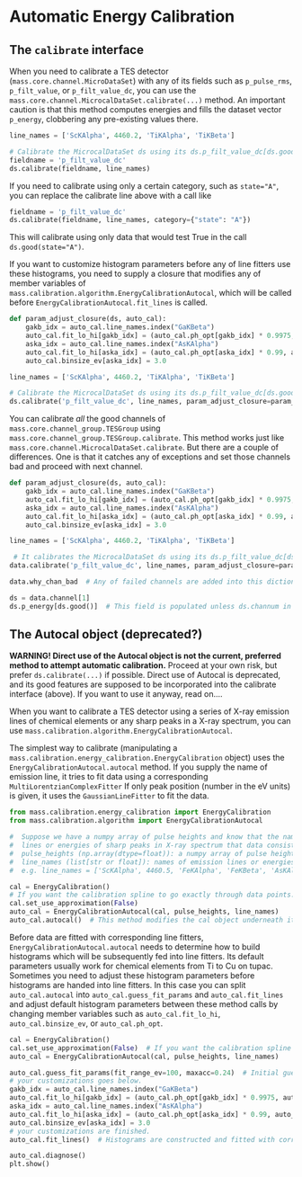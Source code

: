 # Automatic Energy Calibration

## The `calibrate` interface

When you need to calibrate a TES detector (`mass.core.channel.MicroDataSet`)
with any of its fields such as `p_pulse_rms`, `p_filt_value`, or
`p_filt_value_dc`, you can use the `mass.core.channel.MicrocalDataSet.calibrate(...)`
method.  An important caution is that this method computes energies and fills the dataset vector `p_energy`,
clobbering any pre-existing values there.

```python
line_names = ['ScKAlpha', 4460.2, 'TiKAlpha', 'TiKBeta']

# Calibrate the MicrocalDataSet ds using its ds.p_filt_value_dc[ds.good()].
fieldname = 'p_filt_value_dc'
ds.calibrate(fieldname, line_names)
```

If you need to calibrate using only a certain category, such as `state="A"`, you can replace the calibrate line above with a call like
```python
fieldname = 'p_filt_value_dc'
ds.calibrate(fieldname, line_names, category={"state": "A"})
```
This will calibrate using only data that would test True in the call `ds.good(state="A")`.


If you want to customize histogram parameters before any of line fitters
use these histograms, you need to supply a closure that modifies any of member
variables of `mass.calibration.algorithm.EnergyCalibrationAutocal`, which will be
called before `EnergyCalibrationAutocal.fit_lines` is called.
```python
def param_adjust_closure(ds, auto_cal):
    gakb_idx = auto_cal.line_names.index("GaKBeta")
    auto_cal.fit_lo_hi[gakb_idx] = (auto_cal.ph_opt[gakb_idx] * 0.9975, auto_cal.ph_opt[gakb_idx] * 1.0025)
    aska_idx = auto_cal.line_names.index("AsKAlpha")
    auto_cal.fit_lo_hi[aska_idx] = (auto_cal.ph_opt[aska_idx] * 0.99, auto_cal.ph_opt[aska_idx] * 1.007)
    auto_cal.binsize_ev[aska_idx] = 3.0

line_names = ['ScKAlpha', 4460.2, 'TiKAlpha', 'TiKBeta']

# Calibrate the MicrocalDataSet ds using its ds.p_filt_value_dc[ds.good()].
ds.calibrate('p_filt_value_dc', line_names, param_adjust_closure=param_adjust_closure)
```

You can calibrate *all* the good channels of `mass.core.channel_group.TESGroup`
using `mass.core.channel_group.TESGroup.calibrate`. This method works just like
`mass.core.channel.MicrocalDataSet.calibrate`. But there are a couple of
differences. One is that it catches any of exceptions and set those channels bad
and proceed with next channel.

```python
def param_adjust_closure(ds, auto_cal):
    gakb_idx = auto_cal.line_names.index("GaKBeta")
    auto_cal.fit_lo_hi[gakb_idx] = (auto_cal.ph_opt[gakb_idx] * 0.9975, auto_cal.ph_opt[gakb_idx] * 1.0025)
    aska_idx = auto_cal.line_names.index("AsKAlpha")
    auto_cal.fit_lo_hi[aska_idx] = (auto_cal.ph_opt[aska_idx] * 0.99, auto_cal.ph_opt[aska_idx] * 1.007)
    auto_cal.binsize_ev[aska_idx] = 3.0

line_names = ['ScKAlpha', 4460.2, 'TiKAlpha', 'TiKBeta']

 # It calibrates the MicrocalDataSet ds using its ds.p_filt_value_dc[ds.good()].
data.calibrate('p_filt_value_dc', line_names, param_adjust_closure=param_adjust_closure)

data.why_chan_bad  # Any of failed channels are added into this dictionary.

ds = data.channel[1]
ds.p_energy[ds.good()]  # This field is populated unless ds.channum in data.why_chan_bad
```


## The Autocal object (deprecated?)

**WARNING! Direct use of the Autocal object is not the current, preferred method to attempt automatic calibration.**
Proceed at your own risk, but prefer `ds.calibrate(...)` if possible. Direct use of Autocal is deprecated, and its
good features are supposed to be incorporated into the calibrate interface (above). If you want to use it anyway, read on....

When you want to calibrate a TES detector using a series of X-ray emission lines
of chemical elements or any sharp peaks in a X-ray spectrum, you can use
`mass.calibration.algorithm.EnergyCalibrationAutocal`.

The simplest way to calibrate (manipulating a
`mass.calibration.energy_calibration.EnergyCalibration` object) uses the
`EnergyCalibrationAutocal.autocal` method. If you supply the name of emission
line, it tries to fit data using a corresponding `MultiLorentzianComplexFitter`
If only peak position (number in the eV units) is given, it uses the
`GaussianLineFitter` to fit the data.

```python
from mass.calibration.energy_calibration import EnergyCalibration
from mass.calibration.algorithm import EnergyCalibrationAutocal

#  Suppose we have a numpy array of pulse heights and know that the names of X-ray emission
#  lines or energies of sharp peaks in X-ray spectrum that data consist of.
#  pulse_heights (np.array(dtype=float)): a numpy array of pulse heights.
#  line_names (list[str or float]): names of emission lines or energies of X-ray feature in eV unit.
#  e.g. line_names = ['ScKAlpha', 4460.5, 'FeKAlpha', 'FeKBeta', 'AsKAlpha', 11726.2]

cal = EnergyCalibration()
# If you want the calibration spline to go exactly through data points.
cal.set_use_approximation(False)
auto_cal = EnergyCalibrationAutocal(cal, pulse_heights, line_names)
auto_cal.autocal()  # This method modifies the cal object underneath it.
```

Before data are fitted with corresponding line fitters,
`EnergyCalibrationAutocal.autocal` needs to determine how to build histograms
which will be subsequently fed into line fitters. Its default parameters usually
work for chemical elements from Ti to Cu on tupac. Sometimes you need to adjust
these histogram parameters before histograms are handed into line fitters. In
this case you can split `auto_cal.autocal` into `auto_cal.guess_fit_params` and
`auto_cal.fit_lines` and adjust default histogram parameters between these
method calls by changing member variables such as `auto_cal.fit_lo_hi`,
`auto_cal.binsize_ev`, or `auto_cal.ph_opt`.

```python
cal = EnergyCalibration()
cal.set_use_approximation(False)  # If you want the calibration spline to go exactly through data points.
auto_cal = EnergyCalibrationAutocal(cal, pulse_heights, line_names)

auto_cal.guess_fit_params(fit_range_ev=100, maxacc=0.24)  # Initial guess parameters are determined.
# your customizations goes below.
gakb_idx = auto_cal.line_names.index("GaKBeta")
auto_cal.fit_lo_hi[gakb_idx] = (auto_cal.ph_opt[gakb_idx] * 0.9975, auto_cal.ph_opt[gakb_idx] * 1.0025)
aska_idx = auto_cal.line_names.index("AsKAlpha")
auto_cal.fit_lo_hi[aska_idx] = (auto_cal.ph_opt[aska_idx] * 0.99, auto_cal.ph_opt[aska_idx] * 1.007)
auto_cal.binsize_ev[aska_idx] = 3.0
# your customizations are finished.
auto_cal.fit_lines()  # Histograms are constructed and fitted with corresponding line fitters.

auto_cal.diagnose()
plt.show()
```

